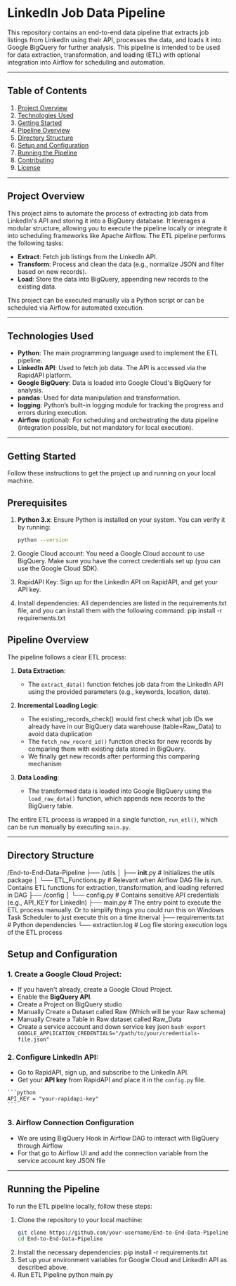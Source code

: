 # LinkedIn Job Data Pipeline

This repository contains an end-to-end data pipeline that extracts job listings from LinkedIn using their API, processes the data, and loads it into Google BigQuery for further analysis. This pipeline is intended to be used for data extraction, transformation, and loading (ETL) with optional integration into Airflow for scheduling and automation.

---

## Table of Contents

1. [Project Overview](#project-overview)
2. [Technologies Used](#technologies-used)
3. [Getting Started](#getting-started)
4. [Pipeline Overview](#pipeline-overview)
5. [Directory Structure](#directory-structure)
6. [Setup and Configuration](#setup-and-configuration)
7. [Running the Pipeline](#running-the-pipeline)
8. [Contributing](#contributing)
9. [License](#license)

---

## Project Overview

This project aims to automate the process of extracting job data from LinkedIn's API and storing it into a BigQuery database. It leverages a modular structure, allowing you to execute the pipeline locally or integrate it into scheduling frameworks like Apache Airflow. The ETL pipeline performs the following tasks:

- **Extract**: Fetch job listings from the LinkedIn API.
- **Transform**: Process and clean the data (e.g., normalize JSON and filter based on new records).
- **Load**: Store the data into BigQuery, appending new records to the existing data.

This project can be executed manually via a Python script or can be scheduled via Airflow for automated execution.

---

## Technologies Used

- **Python**: The main programming language used to implement the ETL pipeline.
- **LinkedIn API**: Used to fetch job data. The API is accessed via the RapidAPI platform.
- **Google BigQuery**: Data is loaded into Google Cloud's BigQuery for analysis.
- **pandas**: Used for data manipulation and transformation.
- **logging**: Python’s built-in logging module for tracking the progress and errors during execution.
- **Airflow** (optional): For scheduling and orchestrating the data pipeline (integration possible, but not mandatory for local execution).

---

## Getting Started

Follow these instructions to get the project up and running on your local machine.

## Prerequisites

1. **Python 3.x**: Ensure Python is installed on your system. You can verify it by running:
   ```bash
   python --version

2. Google Cloud account: You need a Google Cloud account to use BigQuery. Make sure you have the correct credentials set up (you can use the Google Cloud SDK).

3. RapidAPI Key: Sign up for the LinkedIn API on RapidAPI, and get your API key.

4. Install dependencies: All dependencies are listed in the requirements.txt file, and you can install them with the following command:
   pip install -r requirements.txt

## Pipeline Overview

The pipeline follows a clear ETL process:

1. **Data Extraction**:
    - The `extract_data()` function fetches job data from the LinkedIn API using the provided parameters (e.g., keywords, location, date).
    
2. **Incremental Loading Logic**:
    - The existing_records_check() would first check what job IDs we already have in our BigQuery data warehouse (table=Raw_Data) to avoid data duplication
    - The `fetch_new_record_id()` function checks for new records by comparing them with existing data stored in BigQuery.
    - We finally get new records after performing this comparing mechanism
    
3. **Data Loading**:
    - The transformed data is loaded into Google BigQuery using the `load_raw_data()` function, which appends new records to the BigQuery table.

The entire ETL process is wrapped in a single function, `run_etl()`, which can be run manually by executing `main.py`.

---

## Directory Structure
/End-to-End-Data-Pipeline
    ├── /utils
    │    ├── __init__.py         # Initializes the utils package
    │    └── ETL_Functions.py    # Relevant when Airflow DAG file is run. Contains ETL functions for extraction, transformation, and loading referred in DAG 
    ├── /config
    │    └── config.py           # Contains sensitive API credentials (e.g., API_KEY for LinkedIn)
    ├── main.py                  # The entry point to execute the ETL process manually. Or to simplify things you could run this on Windows Task Scheduler to just execute this on a time itnerval
    ├── requirements.txt         # Python dependencies
    └── extraction.log           # Log file storing execution logs of the ETL process



## Setup and Configuration

### 1. **Create a Google Cloud Project**:
   - If you haven't already, create a Google Cloud Project.
   - Enable the **BigQuery API**.
   - Create a Project on BigQuery studio
   - Manually Create a Dataset called Raw (Which will be your Raw schema)
   - Manually Create a Table in Raw dataset called Raw_Data 
   - Create a service account and down service key json
    ```bash
    export GOOGLE_APPLICATION_CREDENTIALS="/path/to/your/credentials-file.json"
    ```

### 2. **Configure LinkedIn API**:
   - Go to RapidAPI, sign up, and subscribe to the LinkedIn API.
   - Get your **API key** from RapidAPI and place it in the `config.py` file.

    ```python
    API_KEY = "your-rapidapi-key"
    ```
### 3. **Airflow Connection Configuration**
   - We are using BigQuery Hook in Airflow DAG to interact with BigQuery through Airflow
   - For that go to Airflow UI and add the connection variable from the service account key JSON file
---

## Running the Pipeline

To run the ETL pipeline locally, follow these steps:

1. Clone the repository to your local machine:
   ```bash
   git clone https://github.com/your-username/End-to-End-Data-Pipeline.git
   cd End-to-End-Data-Pipeline


2. Install the necessary dependencies:
   pip install -r requirements.txt
3. Set up your environment variables for Google Cloud and LinkedIn API as described above.
4. Run ETL Pipeline
   python main.py
